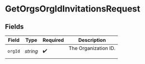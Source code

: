 # GetOrgsOrgIdInvitationsRequest


## Fields

| Field                  | Type                   | Required               | Description            |
| ---------------------- | ---------------------- | ---------------------- | ---------------------- |
| `orgId`                | *string*               | :heavy_check_mark:     | The Organization ID.<br/><br/> |